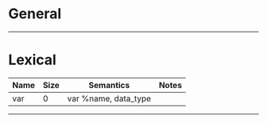 # General

---

# Lexical

| Name | Size | Semantics            | Notes |
|------|------|----------------------|-------|
| var  | 0    | var %name, data_type |

---